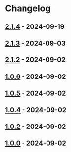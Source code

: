# Changelog

## [2.1.4](https://github.com/arys/react-native-automation/compare/2.1.3...2.1.4) - 2024-09-19

## [2.1.3](https://github.com/arys/react-native-automation/compare/2.1.2...2.1.3) - 2024-09-03

## [2.1.2](https://github.com/arys/react-native-automation/compare/1.1.0...2.1.2) - 2024-09-02

## [1.0.6](https://github.com/arys/react-native-automation/compare/1.0.5...1.0.6) - 2024-09-02

## [1.0.5](https://github.com/arys/react-native-automation/compare/1.0.4...1.0.5) - 2024-09-02

## [1.0.4](https://github.com/arys/react-native-automation/compare/1.0.0...1.0.4) - 2024-09-02

## [1.0.2](https://github.com/arys/react-native-automation/commits/1.0.2) - 2024-09-02

## [1.0.0](https://github.com/arys/react-native-automation/commits/1.0.0) - 2024-09-02
